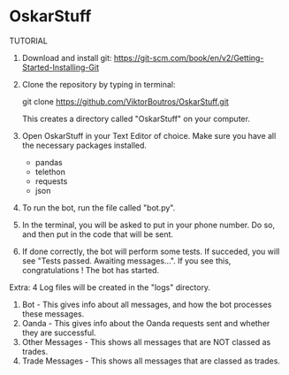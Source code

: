 # OskarStuff

TUTORIAL

1. Download and install git: https://git-scm.com/book/en/v2/Getting-Started-Installing-Git

2. Clone the repository by typing in terminal:

   git clone https://github.com/ViktorBoutros/OskarStuff.git

   This creates a directory called "OskarStuff" on your computer.

4. Open OskarStuff in your Text Editor of choice.
   Make sure you have all the necessary packages installed.
   * pandas
   * telethon
   * requests
   * json
  
5. To run the bot, run the file called "bot.py".
6. In the terminal, you will be asked to put in your phone number. Do so, and then put in the code that will be sent.
7. If done correctly, the bot will perform some tests. If succeded, you will see
   "Tests passed. Awaiting messages...".
   If you see this, congratulations ! The bot has started.

Extra: 4 Log files will be created in the "logs" directory.
1. Bot - This gives info about all messages, and how the bot processes these messages.
2. Oanda - This gives info about the Oanda requests sent and whether they are successful.
3. Other Messages - This shows all messages that are NOT classed as trades.
4. Trade Messages - This shows all messages that are classed as trades.
